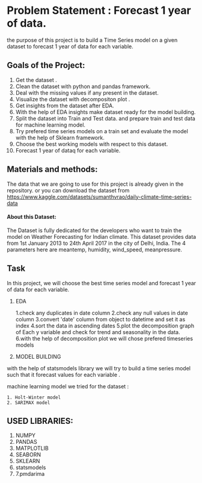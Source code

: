 # Problem Statement : Forecast 1 year of data.
the purpose of this project is to build a Time Series model on a given dataset to forecast 1 year of data for each variable.


## Goals of the Project:

1. Get the dataset .
2. Clean the dataset with python and pandas framework.
3. Deal with the missing values if any present in the dataset.
4. Visualize the dataset with decompositon plot .
5. Get insights from the dataset after EDA.
6. With the help of EDA insights make dataset ready for the model building.
7. Split the dataset into Train and Test data. and prepare train and test data for machine learning model.
8. Try prefered time series models on a train set and evaluate the model with the help of Sklearn framework.
9. Choose the best working models with respect to this dataset.
10. Forecast 1 year of dataq for each variable.

## Materials and methods: 
The data that we are going to use for this project is already given in the repository. or you can download the dataset from https://www.kaggle.com/datasets/sumanthvrao/daily-climate-time-series-data

#### About this Dataset: 

The Dataset is fully dedicated for the developers who want to train the model on Weather Forecasting for Indian climate. This dataset provides data from 1st January 2013 to 24th April 2017 in the city of Delhi, India. The 4 parameters here are
meantemp, humidity, wind_speed, meanpressure.


## Task
In this project, we will choose the best time series model and forecast 1 year of data for each variable.


1. EDA

    1.check any duplicates in date column
    2.check any null values in date column
    3.convert 'date' column from object to datetime and set it as index
    4.sort the data in ascending dates
    5.plot the decomposition graph of Each y variable and check for trend and seasonality in the data.
    6.with the help of decomposition plot we will chose prefered timeseries models
   
3. MODEL BUILDING

  with the help of statsmodels library we will try to build a time series model such that it forecast values for each variable .

  machine learning model we tried for the dataset :

    1. Holt-Winter model
    2. SARIMAX model


## USED LIBRARIES:
1. NUMPY
2. PANDAS
3. MATPLOTLIB
4. SEABORN
5. SKLEARN
6. statsmodels
7. 7.pmdarima
